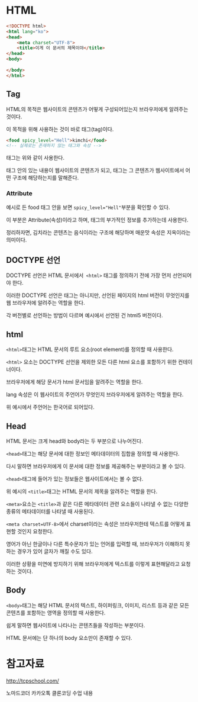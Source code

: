 # HTML

```html
<!DOCTYPE html>
<html lang="ko">
<head>
    <meta charset="UTF-8">
    <title>이게 이 문서의 제목이야</title>
</head>
<body>
    
</body>
</html>
```



## Tag

HTML의 목적은 웹사이트의 콘텐츠가 어떻게 구성되어있는지 브라우저에게 알려주는 것이다.

이 목적을 위해 사용하는 것이 바로 태그(tag)이다.

```html
<food spicy_level="Hell">kimchi</food>
<!-- 실제로는 존재하지 않는 태그와 속성 -->
```

태그는 위와 같이 사용한다.

태그 안의 있는 내용이 웹사이트의 콘텐츠가 되고, 태그는 그 콘텐츠가 웹사이트에서 어떤 구조에 해당하는지를 말해준다.



### Attribute

예시로 든 food 태그 안을 보면 `spicy_level="Hell"`부분을 확인할 수 있다.

이 부분은 Attribute(속성)이라고 하며, 태그의 부가적인 정보를 추가하는데 사용한다.



정리하자면, 김치라는 콘텐츠는 음식이라는 구조에 해당하며 매운맛 속성은 지옥이라는 의미이다.



## DOCTYPE 선언

DOCTYPE 선언은 HTML 문서에서` <html>` 태그를 정의하기 전에 가장 먼저 선언되어야 한다.

이러한 DOCTYPE 선언은 태그는 아니지만, 선언된 페이지의 html 버전이 무엇인지를 웹 브라우저에 알려주는 역할을 한다.

각 버전별로 선언하는 방법이 다르며 예시에서 선언된 건 html5 버전이다.



## html

`<html>`태그는 HTML 문서의 루트 요소(root element)를 정의할 때 사용한다.

`<html>` 요소는 DOCTYPE 선언을 제외한 모든 다른 html 요소를 포함하기 위한 컨테이너이다.

브라우저에게 해당 문서가 html 문서임을 알려주는 역할을 한다.



lang 속성은 이 웹사이트의 주언어가 무엇인지 브라우저에게 알려주는 역할을 한다.

위 예시에서 주언어는 한국어로 되어있다.



## Head

HTML 문서는 크게 head와 body라는 두 부분으로 나누어진다.

`<head>`태그는 해당 문서에 대한 정보인 메타데이터의 집합을 정의할 때 사용한다.

다시 말하면 브라우저에게 이 문서에 대한 정보를 제공해주는 부분이라고 볼 수 있다.

`<head>`태그에 들어가 있는 정보들은 웹사이트에서는 볼 수 없다.



위 예시의 `<title>`태그는 HTML 문서의 제목을 알려주는 역할을 한다.

`<meta>`요소는 `<title>`과 같은 다른 메타데이터 관련 요소들이 나타낼 수 없는 다양한 종류의 메타데이터를 나타낼 때 사용된다.

`<meta charset=UTF-8>`에서 charset이라는 속성은 브라우저한테 텍스트를 어떻게 표현할 것인지 요청한다.

영어가 아닌 한글이나 다른 특수문자가 있는 언어를 입력할 때, 브라우저가 이해하지 못하는 경우가 있어 글자가 깨질 수도 있다.

이러한 상황을 미연에 방지하기 위해 브라우저에게 텍스트를 이렇게 표현해달라고 요청하는 것이다. 



## Body

`<body>`태그는 해당 HTML 문서의 텍스트, 하이퍼링크, 이미지, 리스트 등과 같은 모든 콘텐츠를 포함하는 영역을 정의할 때 사용한다.

쉽게 말하면 웹사이트에 나타나는 콘텐츠들을 작성하는 부분이다.

HTML 문서에는 단 하나의 body 요소만이 존재할 수 있다.



# 참고자료

http://tcpschool.com/

노마드코더 카카오톡 클론코딩 수업 내용
